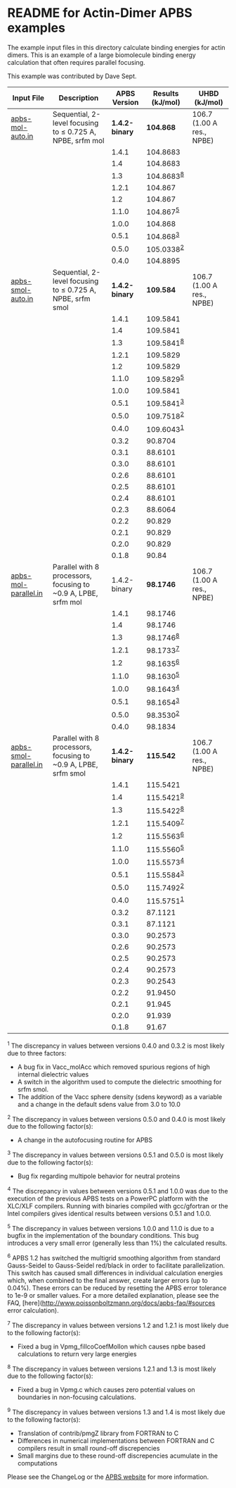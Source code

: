 README for Actin-Dimer APBS examples
====================================

The example input files in this directory calculate binding energies for actin dimers. This is an example of a large biomolecule binding energy calculation that often requires parallel focusing.

This example was contributed by Dave Sept.

Input File                          | Description | APBS Version | Results (kJ/mol) | UHBD (kJ/mol)
------------------------------------|-------------|--------------|------------------|--------------
[apbs-mol-auto.in](apbs-mol-auto.in)| Sequential, 2-level focusing to ≤ 0.725 A, NPBE, srfm mol| **1.4.2-binary** | **104.868** | 106.7 (1.00 A res., NPBE)
| | |1.4.1 |104.8683
| | |1.4   |104.8683
| | |1.3 | 104.8683<sup>[8](#8)</sup>
| | |1.2.1 | 104.867
| | |1.2 |104.867
| | |1.1.0 |104.867<sup>[5](#5)</sup>
| | |1.0.0 |104.868
| | |0.5.1 |104.868<sup>[3](#3)</sup>
| | |0.5.0 | 105.0338<sup>[2](#2)</sup>
| | |0.4.0 |104.8895
[apbs-smol-auto.in](apbs-smol-auto.in) | Sequential, 2-level focusing to ≤ 0.725 A, NPBE, srfm smol | **1.4.2-binary** | **109.584** | 106.7 (1.00 A res., NPBE)
| | |1.4.1 | 109.5841  
| | |1.4 |109.5841
| | |1.3 |109.5841<sup>[8](#8)</sup>
| | |1.2.1 |109.5829
| | |1.2 |109.5829
| | |1.1.0 |109.5829<sup>[5](#5)</sup>
| | |1.0.0 |109.5841
| | |0.5.1 |109.5841<sup>[3](#3)</sup>
| | |0.5.0 |109.7518<sup>[2](#2)</sup>
| | |0.4.0 |109.6043<sup>[1](#1)</sup>
| | |0.3.2 |90.8704
| | |0.3.1 |88.6101
| | |0.3.0 |88.6101
| | |0.2.6 |88.6101
| | |0.2.5 |88.6101
| | |0.2.4 |88.6101
| | |0.2.3 |88.6064
| | |0.2.2 |90.829
| | |0.2.1 |90.829
| | |0.2.0 |90.829
| | |0.1.8 |90.84
| [apbs-mol-parallel.in](apbs-mol-parallel.in) |Parallel with 8 processors, focusing to \~0.9 A, LPBE, srfm mol |1.4.2-binary|**98.1746**|106.7 (1.00 A res., NPBE)
|||1.4.1|98.1746
|||1.4|98.1746
|||1.3|98.1746<sup>[8](#8)</sup>
|||1.2.1|98.1733<sup>[7](#7)</sup>
|||1.2|98.1635<sup>[6](#6)</sup>
|||1.1.0|98.1630<sup>[5](#5)</sup>
|||1.0.0|98.1643<sup>[4](#4)</sup>
|||0.5.1|98.1654<sup>[3](#3)</sup>
|||0.5.0|98.3530<sup>[2](#2)</sup>
|||0.4.0|98.1834
[apbs-smol-parallel.in](apbs-smol-parallel.in)|Parallel with 8 processors, focusing to \~0.9 A, LPBE, srfm smol|**1.4.2-binary**|**115.542**|106.7 (1.00 A res., NPBE)
|||1.4.1|115.5421
|||1.4|115.5421<sup>[9](#9)</sup>
|||1.3|115.5422<sup>[8](#8)</sup>
|||1.2.1|115.5409<sup>[7](#7)</sup>
|||1.2|115.5563<sup>[6](#6)</sup>
|||1.1.0|115.5560<sup>[5](#5)</sup>
|||1.0.0|115.5573<sup>[4](#4)</sup>
|||0.5.1|115.5584<sup>[3](#3)</sup>
|||0.5.0|115.7492<sup>[2](#2)</sup>
|||0.4.0|115.5751<sup>[1](#1)</sup>
|||0.3.2|87.1121
|||0.3.1|87.1121
|||0.3.0|90.2573
|||0.2.6|90.2573
|||0.2.5|90.2573
|||0.2.4|90.2573
|||0.2.3|90.2543
|||0.2.2|91.9450
|||0.2.1|91.945
|||0.2.0|91.939
|||0.1.8|91.67

<a name=1></a><sup>1</sup> The discrepancy in values between versions 0.4.0 and 0.3.2 is most likely due to three factors:

-   A bug fix in Vacc\_molAcc which removed spurious regions of high internal dielectric values
-   A switch in the algorithm used to compute the dielectric smoothing for srfm smol.
-   The addition of the Vacc sphere density (sdens keyword) as a variable and a change in the default sdens value from 3.0 to 10.0

<a name=2></a><sup>2</sup> The discrepancy in values between versions 0.5.0 and 0.4.0 is most likely due to the following factor(s):

-   A change in the autofocusing routine for APBS

<a name=3></a><sup>3</sup> The discrepancy in values between versions 0.5.1 and 0.5.0 is most likely due to the following factor(s):

-   Bug fix regarding multipole behavior for neutral proteins

<a name=4></a><sup>4</sup> The discrepancy in values between versions 0.5.1 and 1.0.0 was due to the execution of the previous APBS tests on a PowerPC platform with the XLC/XLF compilers. Running with binaries compiled with gcc/gfortran or the Intel compilers gives identical results between versions 0.5.1 and 1.0.0.

<a name=5></a><sup>5</sup> The discrepancy in values between versions 1.0.0 and 1.1.0 is due to a bugfix in the implementation of the boundary conditions. This bug introduces a very small error (generally less than 1%) the calculated results.

<a name=6></a><sup>6</sup> APBS 1.2 has switched the multigrid smoothing algorithm from standard Gauss-Seidel to Gauss-Seidel red/black in order to facilitate parallelization. This switch has caused small differences in individual calculation energies which, when combined to the final answer, create larger errors (up to 0.04%). These errors can be reduced by resetting the APBS error tolerance to 1e-9 or smaller values. For a more detailed explanation, please see the FAQ, [here](http://www.poissonboltzmann.org/docs/apbs-faq/#sources error calculation).

<a name=7></a><sup>7</sup> The discrepancy in values between versions 1.2 and 1.2.1 is most likely due to the following factor(s):

-   Fixed a bug in Vpmg\_fillcoCoefMolIon which causes npbe based calculations to return very large energies

<a name=8></a><sup>8</sup> The discrepancy in values between versions 1.2.1 and 1.3 is most likely due to the following factor(s):

-   Fixed a bug in Vpmg.c which causes zero potential values on boundaries in non-focusing calculations.

<a name=9></a><sup>9</sup> The discrepancy in values between versions 1.3 and 1.4 is most likely due to the following factor(s):

-   Translation of contrib/pmgZ library from FORTRAN to C
-   Differences in numerical implementations between FORTRAN and C compilers result in small round-off discrepencies
-   Small margins due to these round-off discrepencies acumulate in the computations

Please see the ChangeLog or the [APBS website](http://www.poissonboltzmann.org/) for more information.

